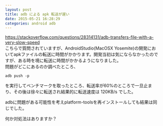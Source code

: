 ```yaml
---
layout: post
title: adb による apk 転送が遅い
date: 2015-05-21 16:28:29
categories: android adb
---
```

<p><a href="https://stackoverflow.com/questions/28314131/adb-transfers-file-with-a-very-slow-speed">https://stackoverflow.com/questions/28314131/adb-transfers-file-with-a-very-slow-speed</a><br>
こちらで質問されていますが、AndroidStudio(MacOSX Yosemite)の開発においてapkファイルの転送に時間がかかります。開発当初は気にならなかったのですが、ある時を境に転送に時間がかかるようになりました。<br>
問題がどこにあるのか調べたところ、</p>

<pre><code>adb push -p
</code></pre>

<p>を実行してベンチマークを取ったところ、転送率が60%のところで一旦止まり、その後は徐々に転送され結果的に転送速度は 120KB/s でした。</p>

<p>adbに問題がある可能性を考えplatform-toolsを再インストールしても結果は同じでした。</p>

<p>何か対処法はありますか？</p>
